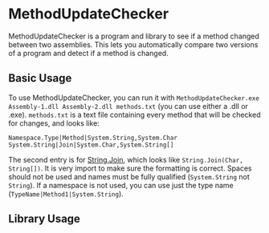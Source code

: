 # MethodUpdateChecker
MethodUpdateChecker is a program and library to see if a method changed between two assemblies. This lets you automatically compare two versions of a program and detect if a method is changed.

## Basic Usage
To use MethodUpdateChecker, you can run it with `MethodUpdateChecker.exe Assembly-1.dll Assembly-2.dll methods.txt` (you can use either a .dll or .exe). `methods.txt` is a text file containing every method that will be checked for changes, and looks like:
```
Namespace.Type|Method|System.String,System.Char
System.String|Join|System.Char,System.String[]
```
The second entry is for [String.Join](https://docs.microsoft.com/en-us/dotnet/api/system.string.join?view=netcore-3.1#System_String_Join_System_Char_System_String___), which looks like `String.Join(Char, String[])`.
It is very import to make sure the formatting is correct. Spaces should not be used and names must be fully qualified (`System.String` not `String`). If a namespace is not used, you can use just the type name (`TypeName|Method1|System.String`).

## Library Usage
